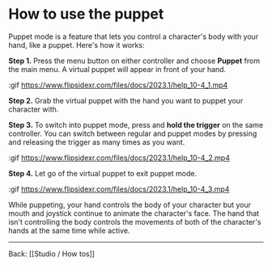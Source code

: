 # How to use the puppet

Puppet mode is a feature that lets you control a character's body with your hand, like a puppet. Here's how it works:

**Step 1.** Press the menu button on either controller and choose **Puppet** from the main menu. A virtual puppet will appear in front of your hand.

:gif https://www.flipsidexr.com/files/docs/2023.1/help_10-4_1.mp4

**Step 2.** Grab the virtual puppet with the hand you want to puppet your character with.

**Step 3.** To switch into puppet mode, press and **hold the trigger** on the same controller. You can switch between regular and puppet modes by pressing and releasing the trigger as many times as you want.

:gif https://www.flipsidexr.com/files/docs/2023.1/help_10-4_2.mp4

**Step 4.** Let go of the virtual puppet to exit puppet mode.

:gif https://www.flipsidexr.com/files/docs/2023.1/help_10-4_3.mp4

While puppeting, your hand controls the body of your character but your mouth and joystick continue to animate the character's face. The hand that isn't controlling the body controls the movements of both of the character's hands at the same time while active.

---

Back: [[Studio / How tos]]
